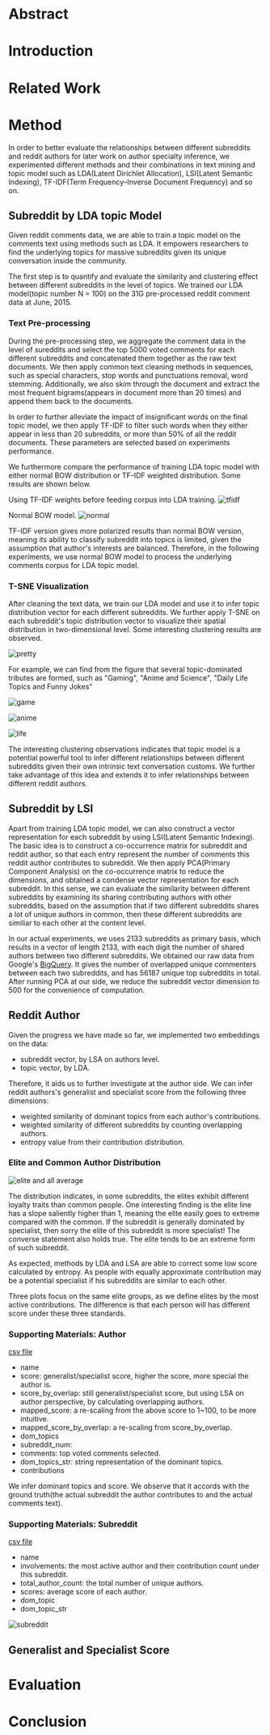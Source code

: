 # Abstract

# Introduction


# Related Work


# Method

In order to better evaluate the relationships between different subreddits and reddit authors for later work on author specialty inference, we experimented different methods and their combinations in text mining and topic model such as LDA(Latent Dirichlet Allocation), LSI(Latent Semantic Indexing), TF-IDF(Term Frequency–Inverse Document Frequency) and so on. 

## Subreddit by LDA topic Model

Given reddit comments data, we are able to train a topic model on the comments text using methods such as LDA. It empowers researchers to find the underlying topics for massive subreddits given its unique conversation inside the community. 

The first step is to quantify and evaluate the similarity and clustering effect between different subreddits in the level of topics. We trained our LDA model(topic number N = 100) on the 31G pre-processed reddit comment data at June, 2015. 

### Text Pre-processing

During the pre-processing step, we aggregate the comment data in the level of sureddits and select the top 5000 voted comments for each different subreddits and concatenated them together as the raw text documents. We then apply common text cleaning methods in sequences, such as special characters, stop words and punctuations removal, word stemming. Additionally, we also skim through the document and extract the most frequent bigrams(appears in document more than 20 times) and append them back to the documents.

In order to further alleviate the impact of insignificant words on the final topic model, we then apply TF-IDF to filter such words when they either appear in less than 20 subreddits, or more than 50% of all the reddit documents. These parameters are selected based on experiments performance. 

We furthermore compare the performance of training LDA topic model with either normal BOW distribution or TF-IDF weighted distribution. Some results are shown below.

Using TF-IDF weights before feeding corpus into LDA training.
![tfidf](https://github.com/chocoluffy/redditQA/blob/master/5-Model-Inspection/results/topic_dist.png)

Normal BOW model.
![normal](https://github.com/chocoluffy/redditQA/blob/master/5-Model-Inspection/results/topic_dist_normal.png)

TF-IDF version gives more polarized results than normal BOW version, meaning its ability to classify subreddit into topics is limited, given the assumption that author's interests are balanced. Therefore, in the following experiments, we use normal BOW model to process the underlying comments corpus for LDA topic model.

### T-SNE Visualization

After cleaning the text data, we train our LDA model and use it to infer topic distribution vector for each different subreddits. We further apply T-SNE on each subreddit's topic distribution vector to visualize their spatial distribution in two-dimensional level. Some interesting clustering results are observed.

![pretty](https://github.com/chocoluffy/redditQA/blob/master/2-PCA-Distribution-Plot/results/full.png)

For example, we can find from the figure that several topic-dominated tributes are formed, such as "Gaming", "Anime and Science", "Daily Life Topics and Funny Jokes"

![game](https://github.com/chocoluffy/redditQA/blob/master/2-PCA-Distribution-Plot/results/game-cluster.png)

![anime](https://github.com/chocoluffy/redditQA/blob/master/2-PCA-Distribution-Plot/results/anime%26science-cluster.png)


![life](https://github.com/chocoluffy/redditQA/blob/master/2-PCA-Distribution-Plot/results/daily-life-jokes-cluster.png)

The interesting clustering observations indicates that topic model is a potential powerful tool to infer different relationships between different subreddits given their own intrinsic text conversation customs. We further take advantage of this idea and extends it to infer relationships between different reddit authors.

## Subreddit by LSI

Apart from training LDA topic model, we can also construct a vector representation for each subreddit by using LSI(Latent Semantic Indexing). The basic idea is to construct a co-occurrence matrix for subreddit and reddit author, so that each entry represent the number of comments this reddit author contributes to subreddit. We then apply PCA(Primary Component Analysis) on the co-occurrence matrix to reduce the dimensions, and obtained a condense vector representation for each subreddit. In this sense, we can evaluate the similarity between different subreddits by examining its sharing contributing authors with other subreddits, based on the assumption that if two different subreddits shares a lot of unique authors in common, then these different subreddits are similiar to each other at the content level. 

In our actual experiments, we uses 2133 subreddits as primary basis, which results in a vector of length 2133, with each digit the number of shared authors between two different subreddits. We obtained our raw data from Google's [BigQuery](https://github.com/lmcinnes/subreddit_mapping/blob/master/BigQuery_queries.sql). It gives the number of overlapped unique commenters between each two subreddits, and has 56187 unique top subreddits in total. After running PCA at our side, we reduce the subreddit vector dimension to 500 for the convenience of computation.

## Reddit Author

Given the progress we have made so far, we implemented two embeddings on the data:
- subreddit vector, by LSA on authors level.
- topic vector, by LDA.

Therefore, it aids us to further investigate at the author side. We can infer reddit authors's generalist and specialist score from the following three dimensions:
- weighted similarity of dominant topics from each author's contributions.
- weighted similarity of different subreddits by counting overlapping authors.
- entropy value from their contribution distribution.


### Elite and Common Author Distribution

![elite and all average](https://github.com/chocoluffy/redditQA/blob/master/6-Word2Vec/results/common-elites-score.png)

The distribution indicates, in some subreddits, the elites exhibit different loyalty traits than common people. One interesting finding is the elite line has a slope saliently higher than 1, meaning the elite easily goes to extreme compared with the common. If the subreddit is generally dominated by specialist, then sorry the elite of this subreddit is more specialist! The converse statement also holds true. The elite tends to be an extreme form of such subreddit. 

As expected, methods by LDA and LSA are able to correct some low score calculated by entropy. As people with equally approximate contribution may be a potential specialist if his subreddits are similar to each other.

Three plots focus on the same elite groups, as we define elites by the most active contributions. The difference is that each person will has different score under these three standards. 

### Supporting Materials: Author

[csv file](https://github.com/chocoluffy/redditQA/blob/master/6-Word2Vec/results/updated_each_author_topic_comment.csv)

- name
- score: generalist/specialist score, higher the score, more special the author is.
- score_by_overlap: still generalist/specialist score, but using LSA on author perspective, by calculating overlapping authors.
- mapped_score: a re-scaling from the above score to 1~100, to be more intuitive.
- mapped_score_by_overlap: a re-scaling from score_by_overlap.
- dom_topics
- subreddit_num: 
- comments: top voted comments selected.
- dom_topics_str: string representation of the dominant topics.
- contributions

We infer dominant topics and score. We observe that it accords with the ground truth(the actual subreddit the author contributes to and the actual comments text).


### Supporting Materials: Subreddit

[csv file](https://github.com/chocoluffy/redditQA/blob/master/6-Word2Vec/results/each_subreddit_author_distribution.csv)

- name 
- involvements: the most active author and their contribution count under this subreddit.
- total_author_count: the total number of unique authors.
- scores: average score of each author.
- dom_topic
- dom_topic_str

![subreddit](https://ww3.sinaimg.cn/large/006tKfTcgy1fl4naonfrrj31kw0hu4pj.jpg)


## Generalist and Specialist Score





# Evaluation

# Conclusion